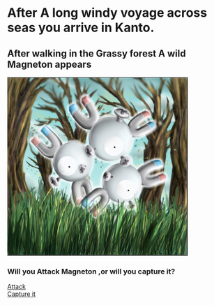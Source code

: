 # After A long windy voyage across seas you arrive in Kanto.

## After walking in the Grassy forest A wild Magneton appears
![Magneton](https://raw.githubusercontent.com/weijiej2964/Pokemon-Adventure/main/img/Magneton-in-forest.PNG)
### Will you Attack Magneton ,or will you capture it?

[Attack](attack-1.md)  
[Capture it](capture-1.md)